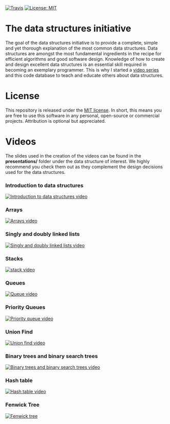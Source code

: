 [![Travis](https://img.shields.io/travis/williamfiset/data-structures.svg)](https://travis-ci.org/williamfiset/data-structures) [![License: MIT](https://img.shields.io/badge/License-MIT-yellow.svg)](https://opensource.org/licenses/MIT)

# The data structures initiative

The goal of the data structures initiative is to provide a complete, simple and yet thorough explanation of the most common data structures. Data structures are amongst the most fundamental ingredients in the recipe for efficient algorithms and good software design. Knowledge of how to create and design excellent data structures is an essential skill required in becoming an exemplary programmer. This is why I started a [video series](https://www.youtube.com/playlist?list=PLDV1Zeh2NRsB6SWUrDFW2RmDotAfPbeHu) and this code database to teach and educate others about data structures.

# License

This repository is released under the [MIT license](https://opensource.org/licenses/MIT). In short, this means you are free to use this software in any personal, open-source or commercial projects. Attribution is optional but appreciated.

# Videos

The slides used in the creation of the videos can be found in the **presentations/** folder under the data structure of interest. We highly recommend you check them out as they complement the design decisions used for the data structures.

### Introduction to data structures

[![Introduction to data structures video](https://raw.githubusercontent.com/williamfiset/data-structures/master/images/intro.jpg)](https://www.youtube.com/watch?v=aGC3UAByBPk&list=PLDV1Zeh2NRsB6SWUrDFW2RmDotAfPbeHu "Introduction to data structures")

### Arrays

[![Arrays video](https://raw.githubusercontent.com/williamfiset/data-structures/master/images/array.jpg)](https://www.youtube.com/watch?v=PEnFFiQe1pM&index=3&list=PLDV1Zeh2NRsB6SWUrDFW2RmDotAfPbeHu "Static and dynamic arrays")

### Singly and doubly linked lists

[![Singly and doubly linked lists video](https://raw.githubusercontent.com/williamfiset/data-structures/master/images/linkedlist.jpg)](https://www.youtube.com/watch?v=-Yn5DU0_-lw&index=5&list= "Singly and doubly linked lists")

### Stacks

[![stack video](https://raw.githubusercontent.com/williamfiset/data-structures/master/images/stack.jpg)](https://www.youtube.com/watch?v=L3ud3rXpIxA&index=7&list=PLDV1Zeh2NRsB6SWUrDFW2RmDotAfPbeHu "The stack")

### Queues

[![Queue video](https://raw.githubusercontent.com/williamfiset/data-structures/master/images/queue.jpg)](https://www.youtube.com/watch?v=KxzhEQ-zpDc&list=PLDV1Zeh2NRsB6SWUrDFW2RmDotAfPbeHu "The queue")

### Priority Queues

[![Priority queue video](https://raw.githubusercontent.com/williamfiset/data-structures/master/images/PQ.jpg)](https://www.youtube.com/watch?v=wptevk0bshY&list=PLDV1Zeh2NRsB6SWUrDFW2RmDotAfPbeHu "The priority queue")

### Union Find

[![Union find video](https://raw.githubusercontent.com/williamfiset/data-structures/master/images/UF.jpg)](https://www.youtube.com/watch?v=ibjEGG7ylHk&list=PLDV1Zeh2NRsB6SWUrDFW2RmDotAfPbeHu "The union find")

### Binary trees and binary search trees

[![Binary trees and binary search trees video](https://raw.githubusercontent.com/williamfiset/data-structures/master/images/BST.jpg)](https://www.youtube.com/watch?v=JfSdGQdAzq8&index=23&list=PLDV1Zeh2NRsB6SWUrDFW2RmDotAfPbeHu "Binary trees and binary search trees")

### Hash table

[![Hash table video](https://raw.githubusercontent.com/williamfiset/data-structures/master/images/HT.jpg)](https://www.youtube.com/watch?v=2E54GqF0H4s&list=PLDV1Zeh2NRsB6SWUrDFW2RmDotAfPbeHu "Hash table")

### Fenwick Tree

[![Fenwick tree](https://raw.githubusercontent.com/williamfiset/data-structures/master/images/FT.jpg)](https://www.youtube.com/watch?v=RgITNht_f4Q&list=PLDV1Zeh2NRsB6SWUrDFW2RmDotAfPbeHu "Hash table")




